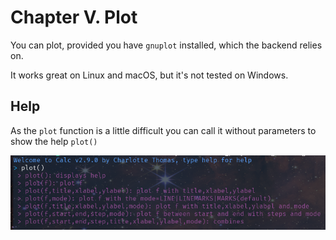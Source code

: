 # Chapter V. Plot

You can plot, provided you have `gnuplot` installed, 
which the backend relies on.

It works great on Linux and macOS, but it's not tested on Windows.

## Help
As the `plot` function is a little difficult you can call it without 
parameters to show the help `plot()`

![plot_help](/assets/plot_help.png)
